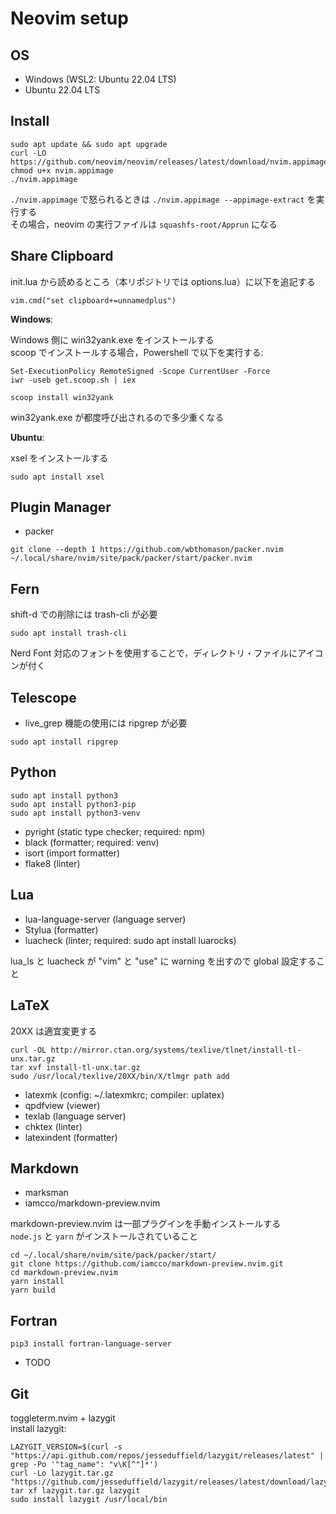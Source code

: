 # Neovim setup

## OS

- Windows (WSL2: Ubuntu 22.04 LTS)  
- Ubuntu 22.04 LTS  

## Install

```
sudo apt update && sudo apt upgrade  
curl -LO https://github.com/neovim/neovim/releases/latest/download/nvim.appimage  
chmod u+x nvim.appimage
./nvim.appimage
```
`./nvim.appimage` で怒られるときは `./nvim.appimage --appimage-extract` を実行する    
その場合，neovim の実行ファイルは `squashfs-root/Apprun` になる  

## Share Clipboard

init.lua から読めるところ（本リポジトリでは options.lua）に以下を追記する
```
vim.cmd("set clipboard+=unnamedplus")
```

**Windows**:

Windows 側に win32yank.exe をインストールする  
scoop でインストールする場合，Powershell で以下を実行する:   
```
Set-ExecutionPolicy RemoteSigned -Scope CurrentUser -Force
iwr -useb get.scoop.sh | iex

scoop install win32yank
```

win32yank.exe が都度呼び出されるので多少重くなる  

**Ubuntu**:

xsel をインストールする
```
sudo apt install xsel
```

## Plugin Manager

- packer
```
git clone --depth 1 https://github.com/wbthomason/packer.nvim ~/.local/share/nvim/site/pack/packer/start/packer.nvim  
```

## Fern  

shift-d での削除には trash-cli が必要
```
sudo apt install trash-cli
```

Nerd Font 対応のフォントを使用することで，ディレクトリ・ファイルにアイコンが付く

## Telescope

- live_grep 機能の使用には ripgrep が必要
```
sudo apt install ripgrep
```
  
## Python  

```
sudo apt install python3  
sudo apt install python3-pip  
sudo apt install python3-venv  
```
- pyright (static type checker; required: npm)
- black (formatter; required: venv)
- isort (import formatter)
- flake8 (linter)

## Lua

- lua-language-server (language server)
- Stylua (formatter)
- luacheck (linter; required: sudo apt install luarocks)

lua_ls と luacheck が "vim" と "use" に warning を出すので global 設定すること

## LaTeX  

20XX は適宜変更する
```
curl -OL http://mirror.ctan.org/systems/texlive/tlnet/install-tl-unx.tar.gz  
tar xvf install-tl-unx.tar.gz
sudo /usr/local/texlive/20XX/bin/X/tlmgr path add
```
- latexmk (config: ~/.latexmkrc; compiler: uplatex)
- qpdfview (viewer)
- texlab (language server)
- chktex (linter)
- latexindent (formatter)
  
## Markdown  
- marksman
- iamcco/markdown-preview.nvim  

markdown-preview.nvim は一部プラグインを手動インストールする  
`node.js` と `yarn` がインストールされていること
```
cd ~/.local/share/nvim/site/pack/packer/start/
git clone https://github.com/iamcco/markdown-preview.nvim.git
cd markdown-preview.nvim
yarn install
yarn build
```

## Fortran
```
pip3 install fortran-language-server  
```
- TODO

## Git

toggleterm.nvim + lazygit  
install lazygit:
```
LAZYGIT_VERSION=$(curl -s "https://api.github.com/repos/jesseduffield/lazygit/releases/latest" | grep -Po '"tag_name": "v\K[^"]*')
curl -Lo lazygit.tar.gz "https://github.com/jesseduffield/lazygit/releases/latest/download/lazygit_${LAZYGIT_VERSION}_Linux_x86_64.tar.gz"
tar xf lazygit.tar.gz lazygit
sudo install lazygit /usr/local/bin
```

